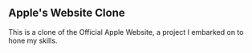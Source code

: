 ## Apple's Website Clone

This is a clone of the Official Apple Website, a project I embarked on to hone my skills.
